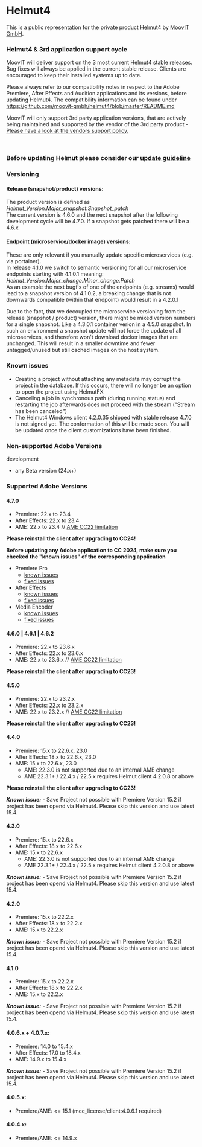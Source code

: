 # Helmut4
This is a public representation for the private product [Helmut4](https://www.helmut.de/) by [MoovIT GmbH](https://www.moovit.de).


### Helmut4 & 3rd application support cycle
MoovIT will deliver support on the 3 most current Helmut4 stable releases. Bug fixes will always be applied in the current stable release. Clients are encouraged to keep their installed systems up to date.

Please always refer to our compatibility notes in respect to the Adobe Premiere, After Effects and Audition applications and its versions, before updating Helmut4. The compatibility information can be found under https://github.com/moovit-gmbh/helmut4/blob/master/README.md

MoovIT will only support 3rd party application versions, that are actively being maintained and supported by the vendor of the 3rd party product - [Please have a look at the vendors support policy.](https://helpx.adobe.com/support/programs/cc-support-policy.html#cce)


<br />

### Before updating Helmut please consider our [update guideline](https://github.com/moovit-gmbh/helmut4/blob/master/INSTALLATION_GUIDE.md)

### Versioning
#### Release (snapshot/product) versions:
The product version is defined as <br> 
_Helmut_Version.Major_snapshot.Snapshot_patch_ <br>
The current version is 4.6.0 and the next snapshot after the following development cycle will be 4.7.0. If a snapshot gets patched there will be a 4.6.x

#### Endpoint (microservice/docker image) versions:
These are only relevant if you manually update specific microservices (e.g. via portainer). <br>
In release 4.1.0 we switch to semantic versioning for all our microservice endpoints starting with 4.1.0.1 meaning: <br>
_Helmut_Version.Major_change.Minor_change.Patch_ <br>
As an example the next bugfix of one of the endpoints (e.g. streams) would lead to a snapshot version of 4.1.0.2, a breaking change that is not downwards  compatible (within that endpoint) would result in a 4.2.0.1

Due to the fact, that we decoupled the microservice versioning from the release (snapshot / product) version, there might be mixed version numbers for a single snapshot. Like a 4.3.0.1 container verion in a 4.5.0 snapshot. In such an environment a snapshot update will not force the update of all microservices, and therefore won't download docker images that are unchanged. This will result in a smaller downtime and fewer untagged/unused but still cached images on the host system.

### Known issues
- Creating a project without attaching any metadata may corrupt the project in the database. If this occurs, there will no longer be an option to open the project using HelmutFX
- Canceling a job in synchronous path (during running status) and restarting the job afterwards does not proceed with the stream ("Stream has been canceled")
- The Helmut4 Windows client 4.2.0.35 shipped with stable release 4.7.0 is not signed yet. The conformation of this will be made soon. You will be updated once the client customizations have been finished. 

### Non-supported Adobe Versions
development
- any Beta version (24.x+)


### Supported Adobe Versions


#### 4.7.0
- Premiere: 22.x to 23.4
- After Effects: 22.x to 23.4
- AME: 22.x to 23.4 // [AME CC22 limitation](https://github.com/moovit-gmbh/helmut4#440)

**Please reinstall the client after upgrading to CC24!**

**Before updating any Adobe application to CC 2024, make sure you checked the "known issues" of the corresponding application**
- Premiere Pro
  - [known issues](https://helpx.adobe.com/premiere-pro/kb/known-issues.html)
  - [fixed issues](https://helpx.adobe.com/premiere-pro/kb/fixed-issues.html)
- After Effects
  - [known issues](https://helpx.adobe.com/after-effects/kb/known-issues-after-effects.html)
  - [fixed issues](https://helpx.adobe.com/after-effects/kb/fixed-issues.html)
- Media Encoder
  - [known issues](https://helpx.adobe.com/media-encoder/kb/known-issues.html)
  - [fixed issues](https://helpx.adobe.com/media-encoder/kb/list-of-bug-fixes.html)

#### 4.6.0 | 4.6.1 | 4.6.2
- Premiere: 22.x to 23.6.x
- After Effects: 22.x to 23.6.x
- AME: 22.x to 23.6.x // [AME CC22 limitation](https://github.com/moovit-gmbh/helmut4#440)

**Please reinstall the client after upgrading to CC23!**


#### 4.5.0
- Premiere: 22.x to 23.2.x
- After Effects: 22.x to 23.2.x
- AME: 22.x to 23.2.x // [AME CC22 limitation](https://github.com/moovit-gmbh/helmut4#440)

**Please reinstall the client after upgrading to CC23!**


#### 4.4.0
- Premiere: 15.x to 22.6.x, 23.0
- After Effects: 18.x to 22.6.x, 23.0
- AME: 15.x to 22.6.x, 23.0
  - AME: 22.3.0 is not supported due to an internal AME change 
  - AME 22.3.1+ / 22.4.x / 22.5.x requires Helmut client 4.2.0.8 or above

**Please reinstall the client after upgrading to CC23!**

***Known issue:*** - Save Project not possible with Premiere Version 15.2 if project has been opend via Helmut4. Please skip this version and use latest 15.4.

#### 4.3.0
- Premiere: 15.x to 22.6.x
- After Effects: 18.x to 22.6.x
- AME: 15.x to 22.6.x
  - AME: 22.3.0 is not supported due to an internal AME change
  - AME 22.3.1+ / 22.4.x / 22.5.x requires Helmut client 4.2.0.8 or above

***Known issue:*** - Save Project not possible with Premiere Version 15.2 if project has been opend via Helmut4. Please skip this version and use latest 15.4.


#### 4.2.0
- Premiere: 15.x to 22.2.x
- After Effects: 18.x to 22.2.x
- AME: 15.x to 22.2.x

***Known issue:*** - Save Project not possible with Premiere Version 15.2 if project has been opend via Helmut4. Please skip this version and use latest 15.4.

#### 4.1.0
- Premiere: 15.x to 22.2.x
- After Effects: 18.x to 22.2.x
- AME: 15.x to 22.2.x

***Known issue:*** - Save Project not possible with Premiere Version 15.2 if project has been opend via Helmut4. Please skip this version and use latest 15.4.

#### 4.0.6.x + 4.0.7.x:
- Premiere: 14.0 to 15.4.x
- After Effects: 17.0 to 18.4.x
- AME: 14.9.x to 15.4.x

***Known issue:*** - Save Project not possible with Premiere Version 15.2 if project has been opend via Helmut4. Please skip this version and use latest 15.4.

#### 4.0.5.x:
- Premiere/AME: <= 15.1 (mcc_license/client:4.0.6.1 required)

#### 4.0.4.x:
- Premiere/AME: <= 14.9.x
